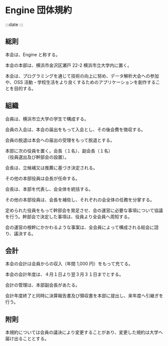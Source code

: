# Engine 団体規約

:::date
:::

## 総則

本会は、Engine と称する。

本会の本部は、横浜市金沢区瀬戸 22-2 横浜市立大学内に置く。

本会は、プログラミングを通じて技術の向上に努め、データ解析大会への参加や、OSS 活動・学校生活をより良くするためのアプリケーションを創作することを目的する。

## 組織

会員は、横浜市立大学の学生で構成する。

会員の入会は、本会の届出をもって入会とし、その後会費を徴収する。

会員の脱退は本会への届出の受理をもって脱退とする。

本部に次の役員を置く。会長（１名）、副会長（１名）<br/>
（役員選出及び幹部会の設置）。

会長は、立候補又は推薦に基づき決定される。

その他の本部役員は会長が任命する。

会長は、本部を代表し、会全体を統括する。

その他の本部役員は、会長を補佐し、それぞれの会全体の任務を分掌する。

定められた役員をもって幹部会を発足させ、会の運営に必要な事項について協議を行う。幹部会で決定した事項は、役員より全会員へ周知する。

会の運営の根幹にかかわるような事案は、全会員によって構成される総会に諮り、議決する。

## 会計

本会の会計は会員からの収入（年間 1,000 円）をもって充てる。

本会の会計年度は、４月１日より翌３月３１日までとする。

会計の管理は、本部副会長があたる。

会計年度終了と同時に決算報告書及び領収書を本部に提出し、来年度へ引継ぎを行う。

## 附則

本規約については会員の議決により変更することがあり、変更した規約は大学へ届け出ることとする。
